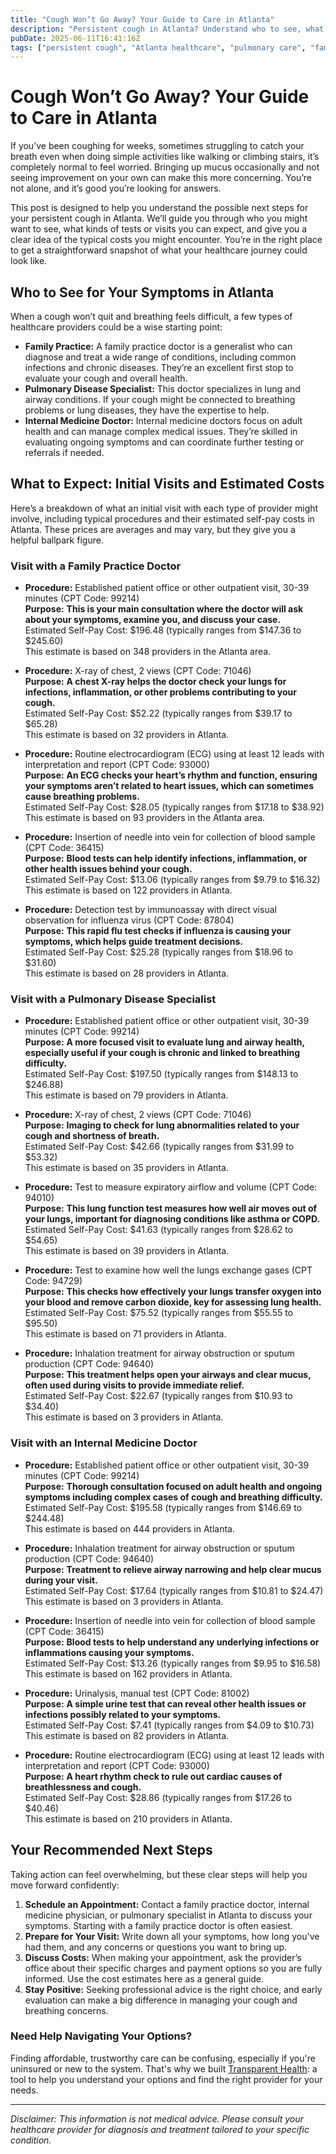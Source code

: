 ```yaml
---
title: "Cough Won’t Go Away? Your Guide to Care in Atlanta"
description: "Persistent cough in Atlanta? Understand who to see, what tests to expect, and estimated costs to take your next step confidently."
pubDate: 2025-06-11T16:41:16Z
tags: ["persistent cough", "Atlanta healthcare", "pulmonary care", "family practice", "health costs"]
---
```


# Cough Won’t Go Away? Your Guide to Care in Atlanta

If you’ve been coughing for weeks, sometimes struggling to catch your breath even when doing simple activities like walking or climbing stairs, it’s completely normal to feel worried. Bringing up mucus occasionally and not seeing improvement on your own can make this more concerning. You’re not alone, and it’s good you’re looking for answers.

This post is designed to help you understand the possible next steps for your persistent cough in Atlanta. We’ll guide you through who you might want to see, what kinds of tests or visits you can expect, and give you a clear idea of the typical costs you might encounter. You’re in the right place to get a straightforward snapshot of what your healthcare journey could look like.

## Who to See for Your Symptoms in Atlanta

When a cough won’t quit and breathing feels difficult, a few types of healthcare providers could be a wise starting point:

- **Family Practice:** A family practice doctor is a generalist who can diagnose and treat a wide range of conditions, including common infections and chronic diseases. They’re an excellent first stop to evaluate your cough and overall health.
- **Pulmonary Disease Specialist:** This doctor specializes in lung and airway conditions. If your cough might be connected to breathing problems or lung diseases, they have the expertise to help.
- **Internal Medicine Doctor:** Internal medicine doctors focus on adult health and can manage complex medical issues. They’re skilled in evaluating ongoing symptoms and can coordinate further testing or referrals if needed.

## What to Expect: Initial Visits and Estimated Costs

Here’s a breakdown of what an initial visit with each type of provider might involve, including typical procedures and their estimated self-pay costs in Atlanta. These prices are averages and may vary, but they give you a helpful ballpark figure.

### Visit with a Family Practice Doctor

- **Procedure:** Established patient office or other outpatient visit, 30-39 minutes (CPT Code: 99214)  
  **Purpose:** **This is your main consultation where the doctor will ask about your symptoms, examine you, and discuss your case.**  
  Estimated Self-Pay Cost: $196.48 (typically ranges from $147.36 to $245.60)  
  This estimate is based on 348 providers in the Atlanta area.

- **Procedure:** X-ray of chest, 2 views (CPT Code: 71046)  
  **Purpose:** **A chest X-ray helps the doctor check your lungs for infections, inflammation, or other problems contributing to your cough.**  
  Estimated Self-Pay Cost: $52.22 (typically ranges from $39.17 to $65.28)  
  This estimate is based on 32 providers in Atlanta.

- **Procedure:** Routine electrocardiogram (ECG) using at least 12 leads with interpretation and report (CPT Code: 93000)  
  **Purpose:** **An ECG checks your heart’s rhythm and function, ensuring your symptoms aren’t related to heart issues, which can sometimes cause breathing problems.**  
  Estimated Self-Pay Cost: $28.05 (typically ranges from $17.18 to $38.92)  
  This estimate is based on 93 providers in the Atlanta area.

- **Procedure:** Insertion of needle into vein for collection of blood sample (CPT Code: 36415)  
  **Purpose:** **Blood tests can help identify infections, inflammation, or other health issues behind your cough.**  
  Estimated Self-Pay Cost: $13.06 (typically ranges from $9.79 to $16.32)  
  This estimate is based on 122 providers in Atlanta.

- **Procedure:** Detection test by immunoassay with direct visual observation for influenza virus (CPT Code: 87804)  
  **Purpose:** **This rapid flu test checks if influenza is causing your symptoms, which helps guide treatment decisions.**  
  Estimated Self-Pay Cost: $25.28 (typically ranges from $18.96 to $31.60)  
  This estimate is based on 28 providers in Atlanta.

### Visit with a Pulmonary Disease Specialist

- **Procedure:** Established patient office or other outpatient visit, 30-39 minutes (CPT Code: 99214)  
  **Purpose:** **A more focused visit to evaluate lung and airway health, especially useful if your cough is chronic and linked to breathing difficulty.**  
  Estimated Self-Pay Cost: $197.50 (typically ranges from $148.13 to $246.88)  
  This estimate is based on 79 providers in Atlanta.

- **Procedure:** X-ray of chest, 2 views (CPT Code: 71046)  
  **Purpose:** **Imaging to check for lung abnormalities related to your cough and shortness of breath.**  
  Estimated Self-Pay Cost: $42.66 (typically ranges from $31.99 to $53.32)  
  This estimate is based on 35 providers in Atlanta.

- **Procedure:** Test to measure expiratory airflow and volume (CPT Code: 94010)  
  **Purpose:** **This lung function test measures how well air moves out of your lungs, important for diagnosing conditions like asthma or COPD.**  
  Estimated Self-Pay Cost: $41.63 (typically ranges from $28.62 to $54.65)  
  This estimate is based on 39 providers in Atlanta.

- **Procedure:** Test to examine how well the lungs exchange gases (CPT Code: 94729)  
  **Purpose:** **This checks how effectively your lungs transfer oxygen into your blood and remove carbon dioxide, key for assessing lung health.**  
  Estimated Self-Pay Cost: $75.52 (typically ranges from $55.55 to $95.50)  
  This estimate is based on 71 providers in Atlanta.

- **Procedure:** Inhalation treatment for airway obstruction or sputum production (CPT Code: 94640)  
  **Purpose:** **This treatment helps open your airways and clear mucus, often used during visits to provide immediate relief.**  
  Estimated Self-Pay Cost: $22.67 (typically ranges from $10.93 to $34.40)  
  This estimate is based on 3 providers in Atlanta.

### Visit with an Internal Medicine Doctor

- **Procedure:** Established patient office or other outpatient visit, 30-39 minutes (CPT Code: 99214)  
  **Purpose:** **Thorough consultation focused on adult health and ongoing symptoms including complex cases of cough and breathing difficulty.**  
  Estimated Self-Pay Cost: $195.58 (typically ranges from $146.69 to $244.48)  
  This estimate is based on 444 providers in Atlanta.

- **Procedure:** Inhalation treatment for airway obstruction or sputum production (CPT Code: 94640)  
  **Purpose:** **Treatment to relieve airway narrowing and help clear mucus during your visit.**  
  Estimated Self-Pay Cost: $17.64 (typically ranges from $10.81 to $24.47)  
  This estimate is based on 3 providers in Atlanta.

- **Procedure:** Insertion of needle into vein for collection of blood sample (CPT Code: 36415)  
  **Purpose:** **Blood tests to help understand any underlying infections or inflammations causing your symptoms.**  
  Estimated Self-Pay Cost: $13.26 (typically ranges from $9.95 to $16.58)  
  This estimate is based on 162 providers in Atlanta.

- **Procedure:** Urinalysis, manual test (CPT Code: 81002)  
  **Purpose:** **A simple urine test that can reveal other health issues or infections possibly related to your symptoms.**  
  Estimated Self-Pay Cost: $7.41 (typically ranges from $4.09 to $10.73)  
  This estimate is based on 82 providers in Atlanta.

- **Procedure:** Routine electrocardiogram (ECG) using at least 12 leads with interpretation and report (CPT Code: 93000)  
  **Purpose:** **A heart rhythm check to rule out cardiac causes of breathlessness and cough.**  
  Estimated Self-Pay Cost: $28.86 (typically ranges from $17.26 to $40.46)  
  This estimate is based on 210 providers in Atlanta.

## Your Recommended Next Steps

Taking action can feel overwhelming, but these clear steps will help you move forward confidently:

1. **Schedule an Appointment:** Contact a family practice doctor, internal medicine physician, or pulmonary specialist in Atlanta to discuss your symptoms. Starting with a family practice doctor is often easiest.
2. **Prepare for Your Visit:** Write down all your symptoms, how long you've had them, and any concerns or questions you want to bring up.
3. **Discuss Costs:** When making your appointment, ask the provider’s office about their specific charges and payment options so you are fully informed. Use the cost estimates here as a general guide.
4. **Stay Positive:** Seeking professional advice is the right choice, and early evaluation can make a big difference in managing your cough and breathing concerns.

### Need Help Navigating Your Options?

Finding affordable, trustworthy care can be confusing, especially if you're uninsured or new to the system. That's why we built [Transparent Health](https://transparenthealth.ai): a tool to help you understand your options and find the right provider for your needs. 

---

*Disclaimer: This information is not medical advice. Please consult your healthcare provider for diagnosis and treatment tailored to your specific condition.*